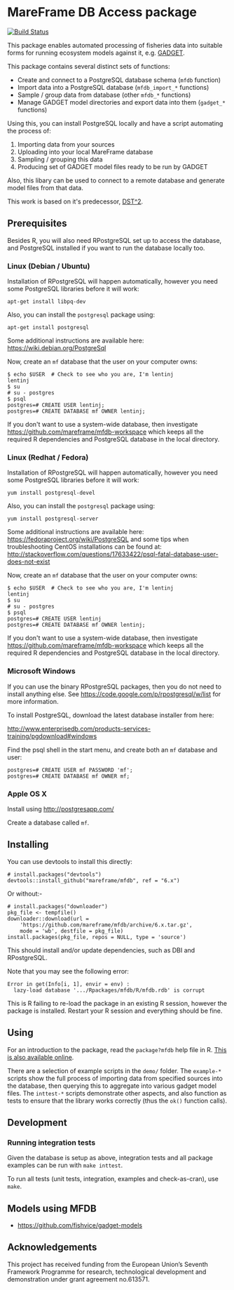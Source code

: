 MareFrame DB Access package
===========================

[![Build Status](https://travis-ci.org/mareframe/mfdb.svg?branch=6.x)](https://travis-ci.org/mareframe/mfdb)

This package enables automated processing of fisheries data into suitable forms
for running ecosystem models against it, e.g. [GADGET](http://www.hafro.is/gadget/).

This package contains several distinct sets of functions:

* Create and connect to a PostgreSQL database schema (``mfdb`` function)
* Import data into a PostgreSQL database (``mfdb_import_*`` functions)
* Sample / group data from database (other ``mfdb_*`` functions)
* Manage GADGET model directories and export data into them (``gadget_*`` functions)

Using this, you can install PostgreSQL locally and have a script automating the
process of:

1. Importing data from your sources
2. Uploading into your local MareFrame database
3. Sampling / grouping this data
4. Producing set of GADGET model files ready to be run by GADGET

Also, this libary can be used to connect to a remote database and generate
model files from that data.

This work is based on it's predecessor, [DST^2](http://www.hafro.is/dst2/).

Prerequisites
-------------

Besides R, you will also need RPostgreSQL set up to access the database, and
PostgreSQL installed if you want to run the database locally too.

### Linux (Debian / Ubuntu)

Installation of RPostgreSQL will happen automatically, however you need some
PostgreSQL libraries before it will work:

    apt-get install libpq-dev

Also, you can install the ``postgresql`` package using:

    apt-get install postgresql

Some additional instructions are available here: https://wiki.debian.org/PostgreSql

Now, create an ``mf`` database that the user on your computer owns:

    $ echo $USER  # Check to see who you are, I'm lentinj
    lentinj
    $ su
    # su - postgres
    $ psql
    postgres=# CREATE USER lentinj;
    postgres=# CREATE DATABASE mf OWNER lentinj;

If you don't want to use a system-wide database, then investigate https://github.com/mareframe/mfdb-workspace
which keeps all the required R dependencies and PostgreSQL database in the local directory.

### Linux (Redhat / Fedora)

Installation of RPostgreSQL will happen automatically, however you need some
PostgreSQL libraries before it will work:

    yum install postgresql-devel

Also, you can install the ``postgresql`` package using:

    yum install postgresql-server

Some additional instructions are available here: https://fedoraproject.org/wiki/PostgreSQL and some tips when troubleshooting CentOS installations can be found at: http://stackoverflow.com/questions/17633422/psql-fatal-database-user-does-not-exist

Now, create an ``mf`` database that the user on your computer owns:

    $ echo $USER  # Check to see who you are, I'm lentinj
    lentinj
    $ su
    # su - postgres
    $ psql
    postgres=# CREATE USER lentinj
    postgres=# CREATE DATABASE mf OWNER lentinj;

If you don't want to use a system-wide database, then investigate https://github.com/mareframe/mfdb-workspace
which keeps all the required R dependencies and PostgreSQL database in the local directory.

### Microsoft Windows

If you can use the binary RPostgreSQL packages, then you do not need to install
anything else. See https://code.google.com/p/rpostgresql/w/list for more information.

To install PostgreSQL, download the latest database installer from here:

http://www.enterprisedb.com/products-services-training/pgdownload#windows

Find the psql shell in the start menu, and create both an ``mf`` database and user:

    postgres=# CREATE USER mf PASSWORD 'mf';
    postgres=# CREATE DATABASE mf OWNER mf;

### Apple OS X

Install using http://postgresapp.com/

Create a database called ``mf``.

Installing
----------

You can use devtools to install this directly:

    # install.packages("devtools")
    devtools::install_github("mareframe/mfdb", ref = "6.x")

Or without:-

    # install.packages("downloader")
    pkg_file <- tempfile()
    downloader::download(url =
        'https://github.com/mareframe/mfdb/archive/6.x.tar.gz',
        mode = 'wb', destfile = pkg_file)
    install.packages(pkg_file, repos = NULL, type = 'source')

This should install and/or update dependencies, such as DBI and RPostgreSQL.

Note that you may see the following error:

    Error in get(Info[i, 1], envir = env) : 
      lazy-load database '.../Rpackages/mfdb/R/mfdb.rdb' is corrupt

This is R failing to re-load the package in an existing R session, however the
package is installed. Restart your R session and everything should be fine.

Using
-----

For an introduction to the package, read the ``package?mfdb`` help file in R.
[This is also available online](http://mareframe.github.io/).

There are a selection of example scripts in the ``demo/`` folder. The
``example-*`` scripts show the full process of importing data from specified
sources into the database, then querying this to aggregate into various gadget
model files. The ``inttest-*`` scripts demonstrate other aspects, and also
function as tests to ensure that the library works correctly (thus the ``ok()``
function calls).

Development
-----------

### Running integration tests

Given the database is setup as above, integration tests and all package
examples can be run with ``make inttest``.

To run all tests (unit tests, integration, examples and check-as-cran), use
``make``.

Models using MFDB
-----------------

* https://github.com/fishvice/gadget-models

Acknowledgements
----------------

This project has received funding from the European Union’s Seventh Framework
Programme for research, technological development and demonstration under grant
agreement no.613571.
